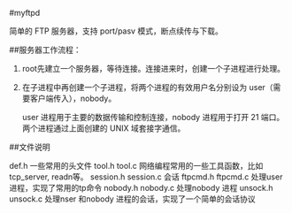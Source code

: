 #myftpd

简单的 FTP 服务器，支持 port/pasv 模式，断点续传与下载。

##服务器工作流程：

1. root先建立一个服务器，等待连接。连接进来时，创建一个子进程进行处理。

2. 在子进程中再创建一个子进程，将两个进程的有效用户名分别设为 user（需要客户端传入），nobody。 

   user 进程用于主要的数据传输和控制连接，nobody 进程用于打开 21 端口。两个进程通过上面创建的 UNIX 域套接字通信。

##文件说明

def.h                         一些常用的头文件
tool.h      tool.c 				网络编程常用的一些工具函数，比如tcp_server, readn等。
session.h   session.c 			会话
ftpcmd.h    ftpcmd.c          处理user进程，实现了常用的tp命令
nobody.h    nobody.c          处理nobody 进程
unsock.h    unsock.c			   处理nser 和nobody 进程的会话，实现了一个简单的会话协议

